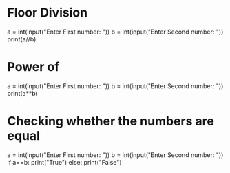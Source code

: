 # Floor Division 
a = int(input("Enter First number: "))
b = int(input("Enter Second number:  "))
print(a//b)

# Power of
a = int(input("Enter First number: "))
b = int(input("Enter Second number:  "))
print(a**b)

# Checking whether the numbers are equal
a = int(input("Enter First number: "))
b = int(input("Enter Second number:  "))
if a==b:
    print("True")
else:
    print("False")
